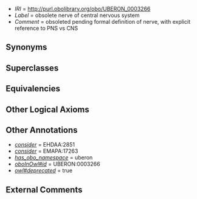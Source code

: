  * *IRI* = http://purl.obolibrary.org/obo/UBERON_0003266
 * *Label* = obsolete nerve of central nervous system
 * *Comment* = obsoleted pending formal definition of nerve, with explicit reference to PNS vs CNS

## Synonyms


## Superclasses


## Equivalencies


## Other Logical Axioms


## Other Annotations

 * *[consider](../../er/oboInOwl#consider.md)* = EHDAA:2851
 * *[consider](../../er/oboInOwl#consider.md)* = EMAPA:17263
 * *[has_obo_namespace](../../ce/oboInOwl#hasOBONamespace.md)* = uberon
 * *[oboInOwl#id](../../id/oboInOwl#id.md)* = UBERON:0003266
 * *[owl#deprecated](../../ed/owl#deprecated.md)* = true

## External Comments

